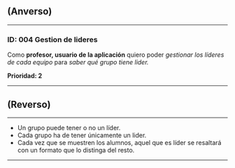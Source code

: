 ## (Anverso)
---

### **ID:** 004 **Gestion de lideres**

Como **profesor, usuario de la aplicación** quiero poder *gestionar los líderes de cada equipo* para *saber qué grupo tiene lider.*

__Prioridad: 2__

---

## (Reverso)

---

* Un grupo puede tener o no un líder.
* Cada grupo ha de tener únicamente un lider.
* Cada vez que se muestren los alumnos, aquel que es líder se resaltará con un formato que lo distinga del resto.

---
